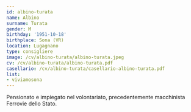 ```yaml
---
id: albino-turata
name: Albino
surname: Turata
gender: M
birthday: '1951-10-18'
birthplace: Sona (VR)
location: Lugagnano
type: consigliere
image: /cv/albino-turata/albino-turata.jpeg
cv: /cv/albino-turata/albino-turata.pdf
casellario: /cv/albino-turata/casellario-albino-turata.pdf
list:
- viviamosona
---
```


Pensionato e impiegato nel volontariato, precedentemente macchinista Ferrovie dello Stato.